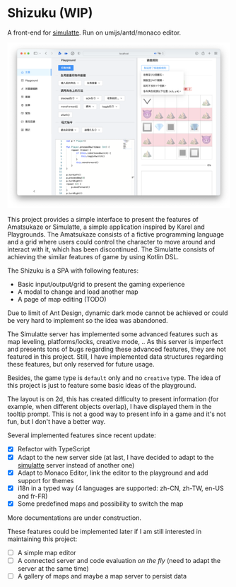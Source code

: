 # Shizuku (WIP)

A front-end for [simulatte](https://github.com/kokoro-aya/simulatte). Run on umijs/antd/monaco editor.

![](./img/screenshot.png)

This project provides a simple interface to present the features of Amatsukaze or Simulatte, a simple application inspired by
Karel and Playgrounds. The Amatsukaze consists of a fictive programming language and a grid where users could control
the character to move around and interact with it, which has been discontinued. The Simulatte consists of achieving the similar
features of game by using Kotlin DSL.

The Shizuku is a SPA with following features:

- Basic input/output/grid to present the gaming experience
- A modal to change and load another map
- A page of map editing (TODO)

Due to limit of Ant Design, dynamic dark mode cannot be achieved or could be very hard to implement so the idea was abandoned.

The Simulatte server has implemented some advanced features such as map leveling, platforms/locks, creative mode, .. As this
server is imperfect and presents tons of bugs regarding these advanced features, they are not featured in this project. Still,
I have implemented data structures regarding these features, but only reserved for future usage.

Besides, the game type is `default` only and no `creative` type. The idea of this project is just to feature some basic ideas 
of the playground.

The layout is on 2d, this has created difficulty to present information (for example, when different objects overlap), I have
displayed them in the tooltip prompt. This is not a good way to present info in a game and it's not fun, but I don't have a better
way.

Several implemented features since recent update:

- [x] Refactor with TypeScript
- [x] Adapt to the new server side (at last, I have decided to adapt to the [simulatte](https://github.com/kokoro-aya/simulatte) server instead of another one)
- [x] Adapt to Monaco Editor, link the editor to the playground and add support for themes
- [x] i18n in a typed way (4 languages are supported: zh-CN, zh-TW, en-US and fr-FR)
- [x] Some predefined maps and possibility to switch the map

More documentations are under construction.

These features could be implemented later if I am still interested in maintaining this project:

- [ ] A simple map editor
- [ ] A connected server and code evaluation *on the fly* (need to adapt the server at the same time)
- [ ] A gallery of maps and maybe a map server to persist data

